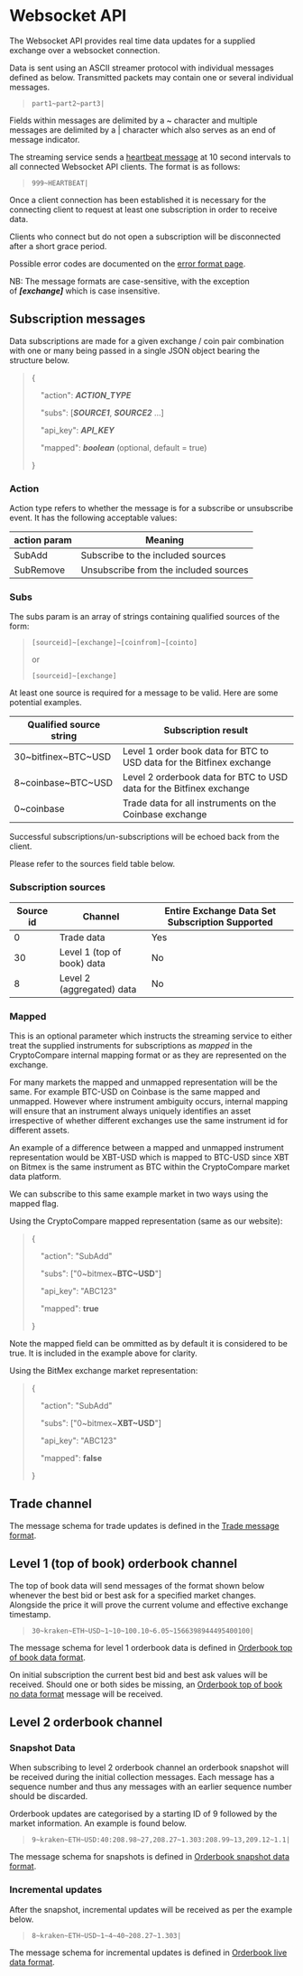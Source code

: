 
# Websocket API
The Websocket API provides real time data updates for a supplied exchange over a websocket connection.

Data is sent using an ASCII streamer protocol with individual messages defined as below. Transmitted packets may contain one or several individual messages.

> `part1~part2~part3|`

Fields within messages are delimited by a ~ character and multiple messages are delimited by a | character which also serves as an end of message indicator.

The streaming service sends a [heartbeat message](WS_heartbeat_format.md) at 10 second intervals to all connected Websocket API clients. The format is as follows:

> `999~HEARTBEAT|`

Once a client connection has been established it is necessary for the connecting client to request at least one subscription in order to receive data.

Clients who connect but do not open a subscription will be disconnected after a short grace period.

Possible error codes are documented on the [error format page](WS_error_format.md).

NB: The message formats are case-sensitive, with the exception of _**\[exchange]**_ which is case insensitive.

## Subscription messages

Data subscriptions are made for a given exchange / coin pair combination with one or many being passed in a single JSON object bearing the structure below.
> {
> 
>     "action": **_ACTION_TYPE_**
> 
>     "subs": [**_SOURCE1_**, **_SOURCE2_** ...]
> 
>     "api_key": **_API_KEY_**
>
>     "mapped": **_boolean_** (optional, default = true)
> 
> }

### Action
Action type refers to whether the message is for a subscribe or unsubscribe event. It has the following acceptable values:

<table>
	<thead>
		<tr>
			<th>action param</th>
			<th>Meaning</th>
		</tr>
	</thead>
	<tbody>
		<tr>
			<td>SubAdd</td>
			<td>Subscribe to the included sources</td>
		</tr>
		<tr>
			<td>SubRemove</td>
			<td>Unsubscribe from the included sources</td>
		</tr>
	</tbody>
</table>

### Subs

The subs param is an array of strings containing qualified sources of the form:

> `[sourceid]~[exchange]~[coinfrom]~[cointo]`
> 
> or
> 
> `[sourceid]~[exchange]`

At least one source is required for a message to be valid.
Here are some potential examples.

<table>
	<thead>
		<tr>
			<th>Qualified source string</th>
			<th>Subscription result</th>
		</tr>
	</thead>
	<tbody>
		<tr>
			<td>30~bitfinex~BTC~USD</td>
			<td>Level 1 order book data for BTC to USD data for the Bitfinex exchange</td>
		</tr>
		<tr>
			<td>8~coinbase~BTC~USD</td>
			<td>Level 2 orderbook data for BTC to USD data for the Bitfinex exchange</td>
		</tr>
		<tr>
			<td>0~coinbase</td>
			<td>Trade data for all instruments on the Coinbase exchange</td>
		</tr>
	</tbody>
</table>

Successful subscriptions/un-subscriptions will be echoed back from the client.

Please refer to the sources field table below.
### Subscription sources

<table>
	<thead>
		<tr>
			<th>Source id</th>
			<th>Channel</th>
			<th>Entire Exchange Data Set Subscription Supported</th>
		</tr>
	</thead>
	<tbody>
		<tr>
			<td>0</td>
			<td>Trade data</td>
			<td>Yes</td>
		</tr>
		<tr>
			<td>30</td>
			<td>Level 1 (top of book) data</td>
			<td>No</td>
		</tr>
		<tr>
			<td>8</td>
			<td>Level 2 (aggregated) data</td>
			<td>No</td>
		</tr>
	</tbody>
</table>

### Mapped

This is an optional parameter which instructs the streaming service to either treat the supplied instruments for subscriptions as _mapped_ in the CryptoCompare internal mapping format or as they are represented on the exchange.

For many markets the mapped and unmapped representation will be the same. For example BTC-USD on Coinbase is the same mapped and unmapped. However where instrument ambiguity occurs, internal mapping will ensure that an instrument always uniquely identifies an asset irrespective of whether different exchanges use the same instrument id for different assets.

An example of a difference between a mapped and unmapped instrument representation would be XBT-USD which is mapped to BTC-USD since XBT on Bitmex is the same instrument as BTC within the CryptoCompare market data platform.

We can subscribe to this same example market in two ways using the mapped flag.

Using the CryptoCompare mapped representation (same as our website):

> {
> 
>     "action": "SubAdd"
> 
>     "subs": ["0~bitmex~**BTC~USD**"]
> 
>     "api_key": "ABC123"
>
>     "mapped": **true**
> 
> }

Note the mapped field can be ommitted as by default it is considered to be true. It is included in the example above for clarity.

Using the BitMex exchange market representation:
> {
> 
>     "action": "SubAdd"
> 
>     "subs": ["0~bitmex~**XBT~USD**"]
> 
>     "api_key": "ABC123"
>
>     "mapped": **false**
> 
> }

## Trade channel

The message schema for trade updates is defined in the [Trade message format](WS_trade_format.md).

## Level 1 (top of book) orderbook channel

The top of book data will send messages of the format shown below whenever the best bid or best ask for a specified market changes. Alongside the price it will prove the current volume and effective exchange timestamp.

> `30~kraken~ETH~USD~1~10~100.10~6.05~1566398944495400100|`

The message schema for level 1 orderbook data is defined in [Orderbook top of book data format](WS_TOB_format.md).

On initial subscription the current best bid and best ask values will be received. Should one or both sides be missing, an [Orderbook top of book no data format](WS_TOB_no_value_format.md) message will be received.

## Level 2 orderbook channel

### Snapshot Data

When subscribing to level 2 orderbook channel an orderbook snapshot will be received during the initial collection messages. Each message has a sequence number and thus any messages with an earlier sequence number should be discarded.

Orderbook updates are categorised by a starting ID of 9 followed by the market information. An example is found below.

> `9~kraken~ETH~USD:40:208.98~27,208.27~1.303:208.99~13,209.12~1.1|`

The message schema for snapshots is defined in [Orderbook snapshot data format](WS_OB_snapshot_format.md).

### Incremental updates

After the snapshot, incremental updates will be received as per the example below.

> `8~kraken~ETH~USD~1~4~40~208.27~1.303|`

The message schema for incremental updates is defined in [Orderbook live data format](WS_OB_live_format.md).


